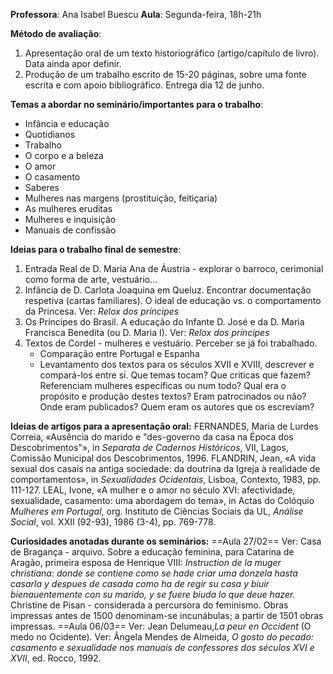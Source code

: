**Professora**: Ana Isabel Buescu 
**Aula**: Segunda-feira, 18h-21h

**Método de avaliação**:
1. Apresentação oral de um texto historiográfico (artigo/capítulo de livro). Data ainda apor definir.
2. Produção de um trabalho escrito de 15-20 páginas, sobre uma fonte escrita e com apoio bibliográfico. Entrega dia 12 de junho.

**Temas a abordar no seminário/importantes para o trabalho**:
- Infância e educação
- Quotidianos
- Trabalho
- O corpo e a beleza
- O amor
- O casamento
- Saberes
- Mulheres nas margens (prostituição, feitiçaria)
- As mulheres eruditas
- Mulheres e inquisição
- Manuais de confissão

**Ideias para o trabalho final de semestre**:
1. Entrada Real de D. Maria Ana de Áustria - explorar o barroco, cerimonial como forma de arte, vestuário... 
2. Infância de D. Carlota Joaquina em Queluz. Encontrar documentação respetiva (cartas familiares). O ideal de educação vs. o comportamento da Princesa. Ver: *Relox dos príncipes*
3. Os Príncipes do Brasil. A educação do Infante D. José e da D. Maria Francisca Benedita (ou D. Maria I). Ver: *Relox dos príncipes*
4. Textos de Cordel - mulheres e vestuário. Perceber se já foi trabalhado.
	- Comparação entre Portugal e Espanha
	- Levantamento dos textos para os séculos XVII e XVIII, descrever e compará-los entre si. Que temas tocam? Que criticas que fazem? Referenciam mulheres específicas ou num todo? Qual era o propósito e produção destes textos? Eram patrocinados ou não? Onde eram publicados? Quem eram os autores que os escreviam?

**Ideias de artigos para a apresentação oral:**
FERNANDES, Maria de Lurdes Correia, «Ausência do marido e "des-governo da casa na Época dos Descobrimentos"», in *Separata de Cadernos Históricos*, VII, Lagos, Comissão Municipal dos Descobrimentos, 1996.
FLANDRIN, Jean, «A vida sexual dos casais na antiga sociedade: da doutrina da Igreja à realidade de comportamentos», in *Sexualidades Ocidentais*, Lisboa, Contexto, 1983, pp. 111-127.
LEAL, Ivone, «A mulher e o amor no século XVI: afectividade, sexualidade, casamento: uma abordagem do tema», in Actas do Colóquio *Mulheres em Portugal*, org. Instituto de Ciências Sociais da UL, *Análise Social*, vol. XXII (92-93), 1986 (3-4), pp. 769-778.


**Curiosidades anotadas durante os seminários:**
==Aula 27/02==
Ver: Casa de Bragança - arquivo.
Sobre a educação feminina, para Catarina de Aragão, primeira esposa de Henrique VIII: *Instruction de la muger christiana: donde se contiene como se hade criar uma donzela hasta casarla y despues de casada como ha de regir su casa y biuir bienauentemente con su marido, y se fuere biuda lo que deue hazer.*
Christine de Pisan - considerada a percursora do feminismo.
Obras impressas antes de 1500 denominam-se incunábulas; a partir de 1501 obras impressas.
==Aula 06/03==
Ver: Jean Delumeau,*La peur en Occident* (O medo no Ocidente).
Ver: Ângela Mendes de Almeida, *O gosto do pecado: casamento e sexualidade nos manuais de confessores dos séculos XVI e XVII*, ed. Rocco, 1992.






